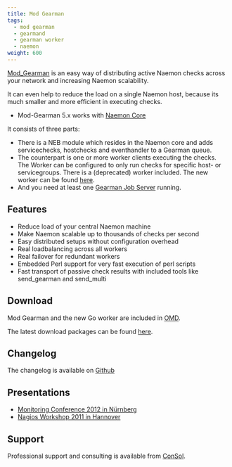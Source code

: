 ```yaml
---
title: Mod Gearman
tags:
  - mod gearman
  - gearmand
  - gearman worker
  - naemon
weight: 600
---
```


[Mod_Gearman](https://mod-gearman.org/) is an easy way of distributing active Naemon checks across your network and increasing Naemon scalability.

It can even help to reduce the load on a single Naemon host, because its much smaller and more efficient in executing checks.

- Mod-Gearman 5.x works with [Naemon Core](https://www.naemon.io)

It consists of three parts:

- There is a NEB module which resides in the Naemon core and adds servicechecks, hostchecks and eventhandler to a Gearman queue.
- The counterpart is one or more worker clients executing the checks.
  The Worker can be configured to only run checks for specific host- or servicegroups.
  There is a (deprecated) worker included. The new worker can be found [here](https://github.com/ConSol-Monitoring/mod-gearman-worker-go).
- And you need at least one [Gearman Job Server](https://gearman.org) running.

## Features

- Reduce load of your central Naemon machine
- Make Naemon scalable up to thousands of checks per second
- Easy distributed setups without configuration overhead
- Real loadbalancing across all workers
- Real failover for redundant workers
- Embedded Perl support for very fast execution of perl scripts
- Fast transport of passive check results with included tools like send_gearman and send_multi

## Download

Mod Gearman and the new Go worker are included in [OMD](/docs/omd/).

The latest download packages can be found [here](https://mod-gearman.org/download.html).

## Changelog

The changelog is available on [Github](https://github.com/sni/mod_gearman/blob/master/Changes)

## Presentations

- [Monitoring Conference 2012 in Nürnberg](https://mod-gearman.org/slides/Mod-Gearman-2012-10-18.pdf)
- [Nagios Workshop 2011 in Hannover](https://mod-gearman.org/slides/Mod-Gearman-2011-05-24.pdf)

## Support

Professional support and consulting is available from [ConSol](https://www.consol.de/product-solutions/open-source-monitoring).
